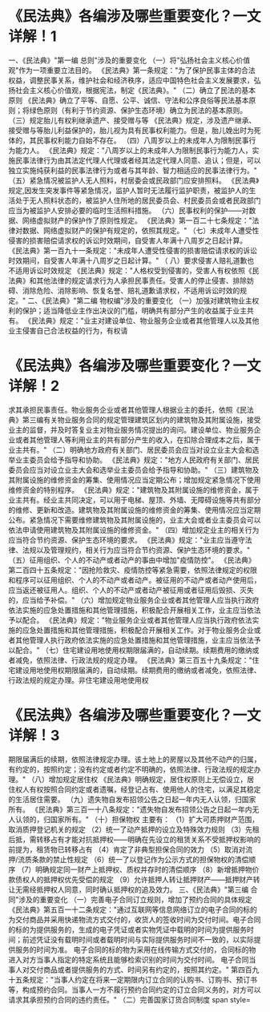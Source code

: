 # 《民法典》各编涉及哪些重要变化？一文详解！1


一、《民法典》"第一编 总则"涉及的重要变化
（一）将"弘扬社会主义核心价值观"作为一项重要立法目的。
《民法典》第一条规定："为了保护民事主体的合法权益，调整民事关系，维护社会和经济秩序，适应中国特色社会主义发展要求，弘扬社会主义核心价值观，根据宪法，制定《民法典》。"
（二）确立了民法的基本原则
《民法典》确立了平等、自愿、公平、诚信、守法和公序良俗等民法基本原则；将绿色原则（有利于节约资源、保护生态环境）确立为民法的基本原则。
（三）规定胎儿有权利继承遗产、接受赠与等
《民法典》规定，涉及遗产继承、接受赠与等胎儿利益保护的，胎儿视为具有民事权利能力。但是，胎儿娩出时为死体的，其民事权利能力自始不存在。
（四）八周岁以上的未成年人为限制民事行为能力人。
《民法典》规定："八周岁以上的未成年人为限制民事行为能力人，实施民事法律行为由其法定代理人代理或者经其法定代理人同意、追认；但是，可以独立实施纯获利益的民事法律行为或者与其年龄、智力相适应的民事法律行为。"
（五）紧急情况被监护人无人照料，村居委会或民政部门应安排照料。
《民法典》规定,因发生突发事件等紧急情况，监护人暂时无法履行监护职责，被监护人的生活处于无人照料状态的，被监护人住所地的居民委员会、村民委员会或者民政部门应当为被监护人安排必要的临时生活照料措施。
（六）民事权利的保护——对数据、网络虚拟财产的保护作了原则性规定。
《民法典》第一百二十七条规定："法律对数据、网络虚拟财产的保护有规定的，依照其规定。"
（七）未成年人遭受性侵害的损害赔偿请求权的诉讼时效期间，自受害人年满十八周岁之日起计算。
《民法典》第一百九十一条规定："未成年人遭受性侵害的损害赔偿请求权的诉讼时效期间，自受害人年满十八周岁之日起计算。"
（
八）要求侵害人赔礼道歉也不适用诉讼时效规定
《民法典》规定："人格权受到侵害的，受害人有权依照《民法典》和其他法律的规定请求行为人承担民事责任。受害人的停止侵害、排除妨碍、消除危险、消除影响、恢复名誉、赔礼道歉请求权，不适用诉讼时效的规定。"
二、《民法典》"第二编 物权编"涉及的重要变化
（一）加强对建筑物业主权利的保护；适当降低业主作出决议的门槛，明确共有部分产生的收益属于业主共有。
《民法典》规定："业主对建设单位、物业服务企业或者其他管理人以及其他业主侵害自己合法权益的行为，有权请

# 《民法典》各编涉及哪些重要变化？一文详解！2

求其承担民事责任。物业服务企业或者其他管理人根据业主的委托，依照《民法典》第三编有关物业服务合同的规定管理建筑区划内的建筑物及其附属设施，接受业主的监督，并及时答复业主对物业服务情况提出的询问。建设单位、物业服务企业或者其他管理人等利用业主的共有部分产生的收入，在扣除合理成本之后，属于业主共有。"
（二）明确地方政府有关部门、居民委员会应当对设立业主大会和选举业主委员会给予指导和协助。
《民法典》规定："地方人民政府有关部门、居民委员会应当对设立业主大会和选举业主委员会给予指导和协助。"
（三）建筑物及其附属设施的维修资金的筹集、使用情况应当定期公布；增加规定紧急情况下使用维修资金的特别程序。
《民法典》规定："建筑物及其附属设施的维修资金，属于业主共有。经业主共同决定，可以用于电梯、屋顶、外墙、无障碍设施等共有部分的维修、更新和改造。建筑物及其附属设施的维修资金的筹集、使用情况应当定期公布。紧急情况下需要维修建筑物及其附属设施的，业主大会或者业主委员会可以依法申请使用建筑物及其附属设施的维修资金。"
（四）增加规定业主的相关行为应当符合节约资源、保护生态环境的要求。
《民法典》规定："业主应当遵守法律、法规以及管理规约，相关行为应当符合节约资源、保护生态环境的要求。"
（五）征用组织、个人的不动产或者动产的事由中增加"疫情防控"。
《民法典》第二百四十五条规定："因抢险救灾、疫情防控等紧急需要，依照法律规定的权限和程序可以征用组织、个人的不动产或者动产。被征用的不动产或者动产使用后，应当返还被征用人。组织、个人的不动产或者动产被征用或者征用后毁损、灭失的，应当给予补偿。"
（六）增加规定物业服务企业或者其他管理人应当执行政府依法实施的应急处置措施和其他管理措施，积极配合开展相关工作，业主应当依法予以配合。
《民法典》规定："物业服务企业或者其他管理人应当执行政府依法实施的应急处置措施和其他管理措施，积极配合开展相关工作。对于物业服务企业或者其他管理人执行政府依法实施的应急处置措施和其他管理措施，业主应当依法予以配合。"
（七）住宅建设用地使用权期限届满的，自动续期。续期费用的缴纳或者减免，依照法律、行政法规的规定办理。
《民法典》第三百五十九条规定："住宅建设用地使用权期限届满的，自动续期。续期费用的缴纳或者减免，依照法律、行政法规的规定办理。非住宅建设用地使用权

# 《民法典》各编涉及哪些重要变化？一文详解！3

期限届满后的续期，依照法律规定办理。该土地上的房屋以及其他不动产的归属，有约定的，按照约定；没有约定或者约定不明确的，依照法律、行政法规的规定办理。"
（八）增加规定居住权
《民法典》明确规定，居住权原则上无偿设立，居住权人有权按照合同约定或者遗嘱，经登记占有、使用他人的住宅，以满足其稳定的生活居住需要。
（九）遗失物自发布招领公告之日起一年内无人认领，归国家所有。
《民法典》第三百一十八条规定："遗失物自发布招领公告之日起一年内无人认领的，归国家所有。"
（十）担保物权
主要有：
（1）扩大可质押财产范围，取消质押登记机关的规定
（2）统一了动产抵押的设立及特殊效力规则
（3）先租后抵，需转移占有才能对抗抵押权——明确在先设立的租赁关系不受抵押权影响的前提为，租赁物已转移占有
（4）肯定了非典型担保合同的效力
（5）取消对流押/流质条款的禁止性规定
（6）统一了以登记作为公示方式的担保物权的清偿顺序
（7）明确规定同一财产上抵押权、质权并存时的清偿顺序
（8）新增抵押物价款债权人的抵押权优先受偿的规定
（9）允许抵押人转让抵押财产——抵押财产转让无需经抵押权人同意，同时确认抵押权的追及效力。
三、《民法典》"第三编 合同"涉及的重要变化
（一）完善电子合同订立规则，增加了预约合同的具体规定
《民法典》第五百一十二条规定："通过互联网等信息网络订立的电子合同的标的为交付商品并采用快递物流方式交付的，收货人的签收时间为交付时间。电子合同的标的为提供服务的，生成的电子凭证或者实物凭证中载明的时间为提供服务时间；前述凭证没有载明时间或者载明时间与实际提供服务时间不一致的，以实际提供服务的时间为准。
电子合同的标的物为采用在线传输方式交付的，合同标的物进入对方当事人指定的特定系统且能够检索识别的时间为交付时间。
电子合同当事人对交付商品或者提供服务的方式、时间另有约定的，按照其约定。"
第四百九十五条规定："当事人约定在将来一定期限内订立合同的认购书、订购书、预订书等，构成预约合同。当事人一方不履行预约合同约定的订立合同义务的，对方可以请求其承担预约合同的违约责任。"
（二）完善国家订货合同制度
span style=

